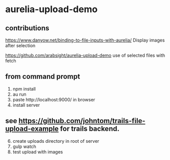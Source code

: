 # aurelia-upload-demo
## contributions
https://www.danyow.net/binding-to-file-inputs-with-aurelia/
Display images after selection

https://github.com/arabsight/aurelia-upload-demo
use of selected files with fetch

## from command prompt
1. npm install
3. au run
4. paste http://localhost:9000/ in browser 
5. install server 
## see https://github.com/johntom/trails-file-upload-example for trails backend.
6. create uploads directory in root of server
7. gulp watch
8. test upload with images


